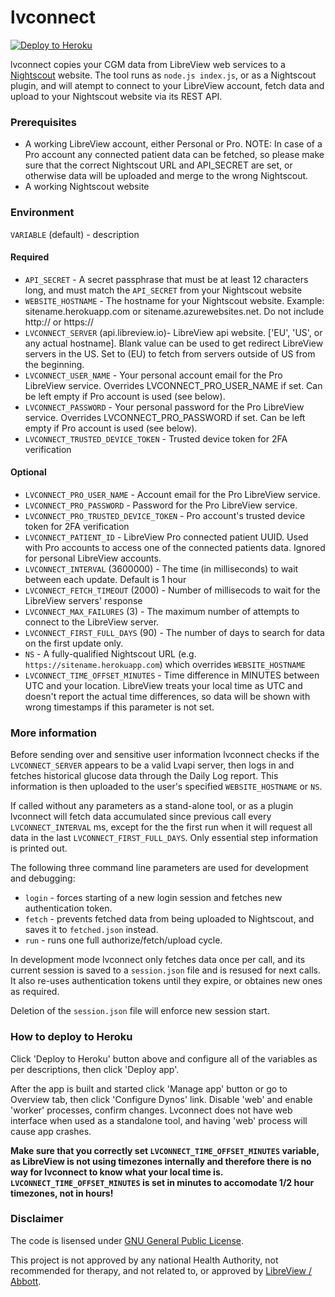 lvconnect
=========

[![Deploy to Heroku](https://www.herokucdn.com/deploy/button.svg)](https://heroku.com/deploy?template=https://github.com/skobkars/lvconnect)

lvconnect copies your CGM data from LibreView web services to a [Nightscout](https://github.com/nightscout/cgm-remote-monitor) website. The tool runs as `node.js index.js`, or as a Nightscout plugin, and will atempt to connect to your LibreView account, fetch data and upload to your Nightscout website via its REST API.

### Prerequisites

* A working LibreView account, either Personal or Pro. NOTE: In case of a Pro account any connected patient data can be fetched, so please make sure that the correct Nightscout URL and API_SECRET are set, or otherwise data will be uploaded and merge to the wrong Nightscout.
* A working Nightscout website

### Environment

`VARIABLE` (default) - description

#### Required

* `API_SECRET` - A secret passphrase that must be at least 12 characters long, and must match the `API_SECRET` from your Nightscout website
* `WEBSITE_HOSTNAME` - The hostname for your Nightscout website.  Example: sitename.herokuapp.com or sitename.azurewebsites.net. Do not include http:// or https://
* `LVCONNECT_SERVER` (api.libreview.io)- LibreView api website. ['EU', 'US', or any actual hostname]. Blank value can be used to get redirect LibreView servers in the US. Set to (EU) to fetch from servers outside of US from the beginning.
* `LVCONNECT_USER_NAME` - Your personal account email for the Pro LibreView service. Overrides LVCONNECT_PRO_USER_NAME if set. Can be left empty if Pro account is used (see below).
* `LVCONNECT_PASSWORD` - Your personal password for the Pro LibreView service. Overrides LVCONNECT_PRO_PASSWORD if set. Can be left empty if Pro account is used (see below).
* `LVCONNECT_TRUSTED_DEVICE_TOKEN` - Trusted device token for 2FA verification

#### Optional

* `LVCONNECT_PRO_USER_NAME` - Account email for the Pro LibreView service.
* `LVCONNECT_PRO_PASSWORD` - Password for the Pro LibreView service.
* `LVCONNECT_PRO_TRUSTED_DEVICE_TOKEN` - Pro account's trusted device token for 2FA verification
* `LVCONNECT_PATIENT_ID` - LibreView Pro connected patient UUID. Used with Pro accounts to access one of the connected patients data. Ignored for personal LibreView accounts.
* `LVCONNECT_INTERVAL` (3600000) - The time (in milliseconds) to wait between each update. Default is 1 hour
* `LVCONNECT_FETCH_TIMEOUT` (2000) - Number of millisecods to wait for the LibreView servers' response
* `LVCONNECT_MAX_FAILURES` (3) - The maximum number of attempts to connect to the LibreView server.
* `LVCONNECT_FIRST_FULL_DAYS` (90) - The number of days to search for data on the first update only.
* `NS` - A fully-qualified Nightscout URL (e.g. `https://sitename.herokuapp.com`) which overrides `WEBSITE_HOSTNAME`
* `LVCONNECT_TIME_OFFSET_MINUTES` - Time difference in MINUTES between UTC and your location. LibreView treats your local time as UTC and doesn't report the actual time differences, so data will be shown with wrong timestamps if this parameter is not set.

### More information

Before sending over and sensitive user information lvconnect checks if the `LVCONNECT_SERVER` appears to be a valid Lvapi server, then logs in and fetches historical glucose data through the Daily Log report. This information is then uploaded to the user's specified `WEBSITE_HOSTNAME` or `NS`.

If called without any parameters as a stand-alone tool, or as a plugin lvconnect will fetch data accumulated since previous call every `LVCONNECT_INTERVAL` ms, except for the the first run when it will request all data in the last `LVCONNECT_FIRST_FULL_DAYS`. Only essential step information is printed out.

The following three command line parameters are used for development and debugging:
* `login` - forces starting of a new login session and fetches new authentication token.
* `fetch` - prevents fetched data from being uploaded to Nightscout, and saves it to `fetched.json` instead.
* `run` - runs one full authorize/fetch/upload cycle.

In development mode lvconnect only fetches data once per call, and its current session is saved to a `session.json` file and is resused for next calls. It also re-uses authentication tokens until they expire, or obtaines new ones as required.

Deletion of the `session.json` file will enforce new session start.

### How to deploy to Heroku

Click 'Deploy to Heroku' button above and configure all of the variables as per descriptions, then click 'Deploy app'.

After the app is built and started click 'Manage app' button or go to Overview tab, then click 'Configure Dynos' link. Disable 'web' and enable 'worker' processes, confirm changes. Lvconnect does not have web interface when used as a standalone tool, and having 'web' process will cause app crashes.

**Make sure that you correctly set `LVCONNECT_TIME_OFFSET_MINUTES` variable, as LibreView is not using timezones internally and therefore there is no way for lvconnect to know what your local time is. `LVCONNECT_TIME_OFFSET_MINUTES` is set in minutes to accomodate 1/2 hour timezones, not in hours!**

### Disclaimer

The code is lisensed under [GNU General Public License](https://www.gnu.org/licenses/#GPL).

This project is not approved by any national Health Authority, not recommended for therapy, and not
related to, or approved by [LibreView / Abbott](https://www.libreview.com/regulatoryInformation).

